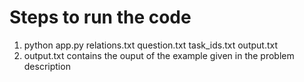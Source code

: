 # Steps to run the code
1. python app.py relations.txt question.txt task_ids.txt output.txt
2. output.txt contains the ouput of the example given in the problem description
